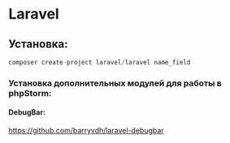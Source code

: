 # Laravel
## Установка:
```php
composer create-project laravel/laravel name_field
```
### Установка дополнительных модулей для работы в phpStorm:
#### DebugBar:
  https://github.com/barryvdh/laravel-debugbar
